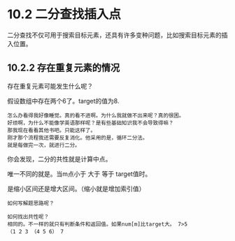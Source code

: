 # 10.2 二分查找插入点

二分查找不仅可用于搜索目标元素，还具有许多变种问题，比如搜索目标元素的插入位置。

## 





## 10.2.2 存在重复元素的情况

存在重复元素可能发生什么呢？

假设数组中存在两个6了。target的值为8.



```
怎么办看得我好像睡觉。真的看不进啊。为什么我就做不出来呢？真的很困。
好烦啊，为什么不能像学英语那样呢？是有些基础知识我不会导致得嘛？
那我现在看看其他书吧。只能这样了。
刚才那个流程我还需要反复消化。他采用的是，循环二分法。
就是每做完一次，就进行二分。
```



你会发现，二分的共性就是计算中点。

唯一不同的就是。当m点小于 大于 等于 target值时。

是缩小区间还是增大区间。（缩小就是增加索引值）







```
如何写解题思路呢？

如何找出共性呢？
相同的。不一样的就只有判断条件和返回值。如果num[m]比target大。 7>5
（1 2 3 （4 5 6） 7 


```

